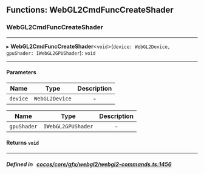 ## Functions: WebGL2CmdFuncCreateShader

### WebGL2CmdFuncCreateShader


___
▸ **WebGL2CmdFuncCreateShader**<`void`\>(`device: WebGL2Device, gpuShader: IWebGL2GPUShader`): `void`
___


#### Parameters

| Name | Type | Description |
| :------: | :------: | :------: |
| `device` | `WebGL2Device` | - |

| Name | Type | Description |
| :------: | :------: | :------: |
| `gpuShader` | `IWebGL2GPUShader` | - |


#### Returns `void` 
___


##### Defined in &nbsp;   [cocos/core/gfx/webgl2/webgl2-commands.ts:1456](https://github.com/cocos-creator/engine/blob/c7bf6b8a9/cocos/core/gfx/webgl2/webgl2-commands.ts#L1456)&nbsp;
